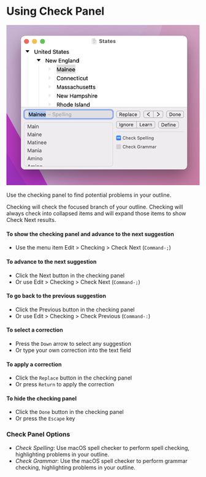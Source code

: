 # Using Check Panel

![Checking Panel](../.gitbook/assets/check.png)

Use the checking panel to find potential problems in your outline.

Checking will check the focused branch of your outline. Checking will always check into collapsed items and will expand those items to show Check Next results.

#### To show the checking panel and advance to the next suggestion

* Use the menu item Edit > Checking > Check Next (`Command-;`)

#### To advance to the next suggestion

* Click the Next button in the checking panel
* Or use Edit > Checking > Check Next (`Command-;`)

#### To go back to the previous suggestion

* Click the Previous button in the checking panel
* Or use Edit > Checking > Check Previous (`Command-:`)

#### To select a correction

* Press the `Down` arrow to select any suggestion
* Or type your own correction into the text field

#### To apply a correction

* Click the `Replace` button in the checking panel
* Or press `Return` to apply the correction

#### To hide the checking panel

* Click the `Done` button in the checking panel
* Or press the `Escape` key

### Check Panel Options

* _Check Spelling_: Use macOS spell checker to perform spell checking, highlighting problems in your outline.&#x20;
* _Check Grammar_: Use the macOS spell checker to perform grammar checking, highlighting problems in your outline.
